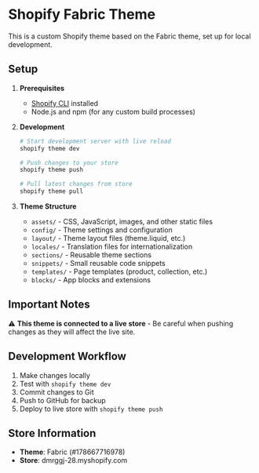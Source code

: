 # Shopify Fabric Theme

This is a custom Shopify theme based on the Fabric theme, set up for local development.

## Setup

1. **Prerequisites**
   - [Shopify CLI](https://shopify.dev/themes/tools/cli) installed
   - Node.js and npm (for any custom build processes)

2. **Development**
   ```bash
   # Start development server with live reload
   shopify theme dev
   
   # Push changes to your store
   shopify theme push
   
   # Pull latest changes from store
   shopify theme pull
   ```

3. **Theme Structure**
   - `assets/` - CSS, JavaScript, images, and other static files
   - `config/` - Theme settings and configuration
   - `layout/` - Theme layout files (theme.liquid, etc.)
   - `locales/` - Translation files for internationalization
   - `sections/` - Reusable theme sections
   - `snippets/` - Small reusable code snippets
   - `templates/` - Page templates (product, collection, etc.)
   - `blocks/` - App blocks and extensions

## Important Notes

⚠️ **This theme is connected to a live store** - Be careful when pushing changes as they will affect the live site.

## Development Workflow

1. Make changes locally
2. Test with `shopify theme dev`
3. Commit changes to Git
4. Push to GitHub for backup
5. Deploy to live store with `shopify theme push`

## Store Information

- **Theme**: Fabric (#178667716978)
- **Store**: dmrggj-28.myshopify.com
